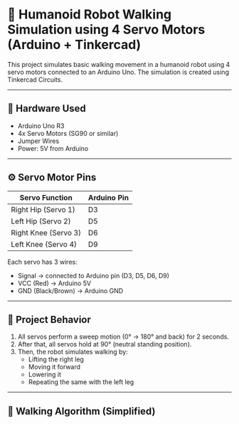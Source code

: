 # 🤖 Humanoid Robot Walking Simulation using 4 Servo Motors (Arduino + Tinkercad)

This project simulates basic walking movement in a humanoid robot using 4 servo motors connected to an Arduino Uno. The simulation is created using Tinkercad Circuits.

---

## 🔧 Hardware Used

- Arduino Uno R3
- 4x Servo Motors (SG90 or similar)
- Jumper Wires
- Power: 5V from Arduino

---

## ⚙️ Servo Motor Pins

| Servo Function       | Arduino Pin |
|----------------------|-------------|
| Right Hip (Servo 1)  | D3          |
| Left Hip (Servo 2)   | D5          |
| Right Knee (Servo 3) | D6          |
| Left Knee (Servo 4)  | D9          |

Each servo has 3 wires:
- Signal → connected to Arduino pin (D3, D5, D6, D9)
- VCC (Red) → Arduino 5V
- GND (Black/Brown) → Arduino GND

---

## 🧠 Project Behavior

1. All servos perform a sweep motion (0° → 180° and back) for 2 seconds.
2. After that, all servos hold at 90° (neutral standing position).
3. Then, the robot simulates walking by:
   - Lifting the right leg
   - Moving it forward
   - Lowering it
   - Repeating the same with the left leg

---

## 🧠 Walking Algorithm (Simplified)
